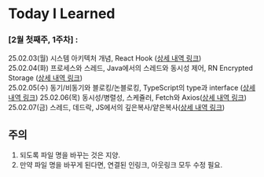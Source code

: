 # Today I Learned

### [2월 첫째주, 1주차] :
25.02.03(월) 시스템 아키텍처 개념, React Hook ([상세 내역 링크](https://github.com/iHyunWoo/TIL/blob/main/TIL/Feb-2025/20250203.md))   
25.02.04(화) 프로세스와 스레드, Java에서의 스레드와 동시성 제어, RN Encrypted Storage ([상세 내역 링크](https://github.com/iHyunWoo/TIL/blob/main/TIL/Feb-2025/20250204.md))   
25.02.05(수) 동기/비동기와 블로킹/논블로킹, TypeScript의 type과 interface ([상세 내역 링크](https://github.com/iHyunWoo/TIL/blob/main/TIL/Feb-2025/20250205.md))
25.02.06(목) 동시성/병렬성, 스케쥴러, Fetch와 Axios([상세 내역 링크](https://github.com/iHyunWoo/TIL/blob/main/TIL/Feb-2025/20250206.md))
25.02.07(금) 스레드, 데드락, JS에서의 깊은복사/얕은복사([상세 내역 링크](https://github.com/iHyunWoo/TIL/blob/main/TIL/Feb-2025/20250207.md))

## 주의
1. 되도록 파일 명을 바꾸는 것은 지양.
2. 만약 파일 명을 바꾸게 된다면, 연결된 인링크, 아웃링크 모두 수정 필요.